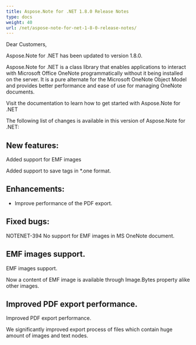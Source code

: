 ```yaml
---
title: Aspose.Note for .NET 1.8.0 Release Notes
type: docs
weight: 40
url: /net/aspose-note-for-net-1-8-0-release-notes/
---
```


Dear Customers,

Aspose.Note for .NET has been updated to version 1.8.0.

Aspose.Note for .NET is a class library that enables applications to interact with Microsoft Office OneNote programmatically without it being installed on the server. It is a pure alternate for the Microsoft OneNote Object Model and provides better performance and ease of use for managing OneNote documents.

Visit the documentation to learn how to get started with Aspose.Note for .NET

The following list of changes is available in this version of Aspose.Note for .NET:
## **New features:**
Added support for EMF images

Added support to save tags in *.one format.
## **Enhancements:**
- Improve performance of the PDF export.
## **Fixed bugs:**
NOTENET-394 No support for EMF images in MS OneNote document.
## **EMF images support.**
EMF images support.

Now a content of EMF image is available through Image.Bytes property alike other images.
## **Improved PDF export performance.**
Improved PDF export performance.

We significantly improved export process of files which contain huge amount of images and text nodes. 
